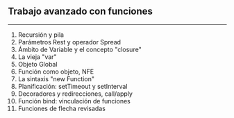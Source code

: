 ## Trabajo avanzado con funciones
---

1. Recursión y pila
2. Parámetros Rest y operador Spread
3. Ámbito de Variable y el concepto "closure"
4. La vieja "var"
5. Objeto Global
6. Función como objeto, NFE
7. La sintaxis "new Function"
8. Planificación: setTimeout y setInterval
9. Decoradores y redirecciones, call/apply
10. Función bind: vinculación de funciones
11. Funciones de flecha revisadas





